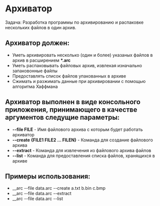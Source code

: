 # Архиватор
Задача: Разработка программы по архивированию и распаковке нескольких файлов в один архив.
## Архиватор должен:
* Уметь архивировать несколько (один и более) указаных файлов в архив в расширением __*.arc__
* Уметь распаковывать файловых архив, извлекая изначально запаковонные файлы
* Предоставлять список файлов упакованных в архиве
* Сжимать и разжимать данные при архивировании  с помощью алгоритма Хаффмана
## Архиватор выполнен в виде консольного приложения, принимающего в качестве аргументов следущие параметры:
* __--file FILE__ - Имя файлового архива с которым будет работать архиватор
* __--create {FILE1 FILE2 ... FILEN}__ - Команда для создание файлового архива 
* __--extract__ - Команда для извлечения из файлового архива файлов
* __--list__ - Команда для предоставления списка файлов, хранящихся в архиве
## Примеры использования:
* __arc --file  data.arc --create a.txt b.bin c.bmp
* __arc --file  data.arc --extract
* __arc --file  data.arc --list
